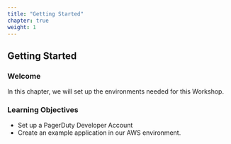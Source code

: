 ```yaml
---
title: "Getting Started"
chapter: true
weight: 1
---
```


## Getting Started

### Welcome

In this chapter, we will set up the environments needed for this Workshop. 

### Learning Objectives
- Set up a PagerDuty Developer Account
- Create an example application in our AWS environment.